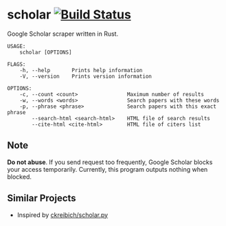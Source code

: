scholar [![Build Status](https://travis-ci.org/ordovicia/scholar.svg?branch=master)](https://travis-ci.org/ordovicia/scholar)
=======

Google Scholar scraper written in Rust.

```
USAGE:
    scholar [OPTIONS]

FLAGS:
    -h, --help       Prints help information
    -V, --version    Prints version information

OPTIONS:
    -c, --count <count>                Maximum number of results
    -w, --words <words>                Search papers with these words
    -p, --phrase <phrase>              Search papers with this exact phrase
        --search-html <search-html>    HTML file of search results
        --cite-html <cite-html>        HTML file of citers list
```

## Note

**Do not abuse**.
If you send request too frequently, Google Scholar blocks your access temporarily.
Currently, this program outputs nothing when blocked.

## Similar Projects

* Inspired by [ckreibich/scholar.py](https://github.com/ckreibich/scholar.py)
